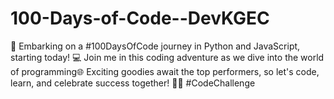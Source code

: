 # 100-Days-of-Code--DevKGEC
🚀 Embarking on a #100DaysOfCode journey in Python and JavaScript, starting today! 💻 Join me in this coding adventure as we dive into the world of programming🌐 Exciting goodies await the top performers, so let's code, learn, and celebrate success together! 🎉🔥 #CodeChallenge
